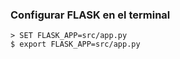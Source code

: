 ### Configurar FLASK en el terminal

    > SET FLASK_APP=src/app.py
    $ export FLASK_APP=src/app.py